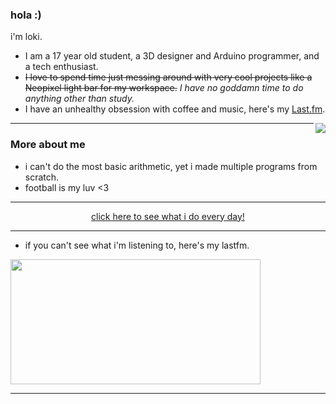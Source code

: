### hola :)

i'm loki.

- I am a 17 year old student, a 3D designer and Arduino programmer, and a tech enthusiast.
- ~~I love to spend time just messing around with very cool projects like a Neopixel light bar for my workspace.~~ 
_*I have no goddamn time to do anything other than study.*_
- I have an unhealthy obsession with coffee and music, here's my [Last.fm](https://www.last.fm/user/lokidoki_).

<a href="https://discord.com/users/554634482817171466">
   <img src="https://lanyard.cnrad.dev/api/554634482817171466?hideTimestamp=true&idleMessage=UwU" align="right" />
</a>

---

### More about me

* i can't do the most basic arithmetic, yet i made multiple programs from scratch. 
* football is my luv <3

---

<p align="center">
   <a href="https://bit.ly/3h7QTP8" target="_blank" rel="nofollow">
      click here to see what i do every day!
   </a>
</p>

---

* if you can't see what i'm listening to, here's my lastfm.

<a href="https://last.fm/lokidoki_">
   <img src="https://lastfm-profile-readme.vercel.app/api/lokidoki_?color=25332E&textColor=D8D8D8&isRounded=true" align="center" width="400" height="200"/>
   
---
